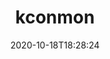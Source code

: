 ---
date: '2020-10-18T18:28:24'
draft: false
metadata:
  description: A Kubernetes node connectivity monitoring tool
  homepage: https://karlstoney.com
  name: kconmon
  owner:
    github_url: https://github.com/Stono
    login: Stono
    name: Karl Stoney
    url: https://karlstoney.com
  url: https://github.com/Stono/kconmon
tags:
- k8s
title: kconmon
type: tool
---